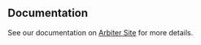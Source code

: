 ## Documentation

See our documentation on [Arbiter Site](http://arbiter.k8s.com.cn) for more details.
